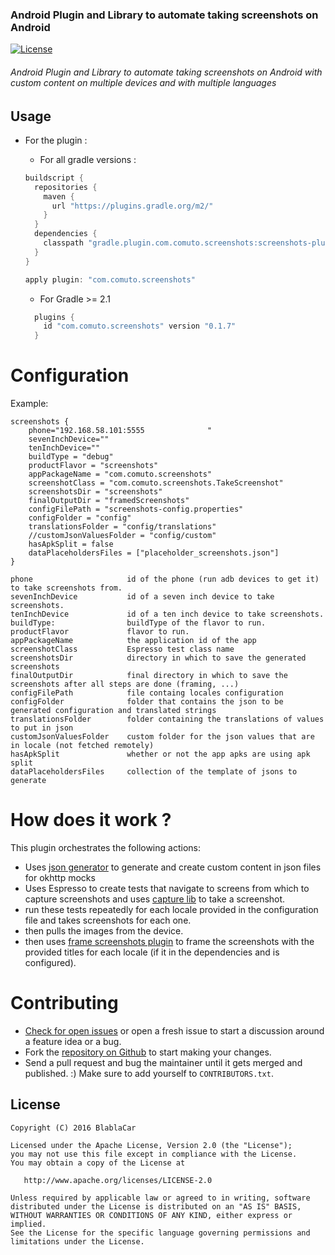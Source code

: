 
### Android Plugin and Library to automate taking screenshots on Android

[![License](https://img.shields.io/badge/license-Apache%202.0-blue.svg?style=flat)](https://github.com/blablacar/android-screenshots/blob/master/LICENSE.txt)

###### Android Plugin and Library to automate taking screenshots on Android with custom content on multiple devices and with multiple languages

Usage
----

- For the plugin :
  - For all gradle versions : 
  ```gradle
  buildscript {
    repositories {
      maven {
        url "https://plugins.gradle.org/m2/"
      }
    }
    dependencies {
      classpath "gradle.plugin.com.comuto.screenshots:screenshots-plugin:0.1.7"
    }
  }
  
  apply plugin: "com.comuto.screenshots"
  ```
  
  - For Gradle >= 2.1 
  ```gradle
    plugins {
      id "com.comuto.screenshots" version "0.1.7"
    }
    ```
    
Configuration
=============

Example: 
```
screenshots {
    phone="192.168.58.101:5555              "
    sevenInchDevice=""
    tenInchDevice=""
    buildType = "debug"
    productFlavor = "screenshots"
    appPackageName = "com.comuto.screenshots"
    screenshotClass = "com.comuto.screenshots.TakeScreenshot"
    screenshotsDir = "screenshots"
    finalOutputDir = "framedScreenshots"
    configFilePath = "screenshots-config.properties"
    configFolder = "config"
    translationsFolder = "config/translations"
    //customJsonValuesFolder = "config/custom"
    hasApkSplit = false
    dataPlaceholdersFiles = ["placeholder_screenshots.json"]
}
```

```
phone                     id of the phone (run adb devices to get it) to take screenshots from.
sevenInchDevice           id of a seven inch device to take screenshots. 
tenInchDevice             id of a ten inch device to take screenshots.
buildType:                buildType of the flavor to run.
productFlavor             flavor to run.
appPackageName            the application id of the app 
screenshotClass           Espresso test class name 
screenshotsDir            directory in which to save the generated screenshots 
finalOutputDir            final directory in which to save the screenshots after all steps are done (framing, ...)
configFilePath            file containg locales configuration 
configFolder              folder that contains the json to be generated configuration and translated strings 
translationsFolder        folder containing the translations of values to put in json 
customJsonValuesFolder    custom folder for the json values that are in locale (not fetched remotely)
hasApkSplit               whether or not the app apks are using apk split 
dataPlaceholdersFiles     collection of the template of jsons to generate 
```    
    
How does it work ? 
================== 
This plugin orchestrates the following actions:
 - Uses [json generator](https://github.com/chemouna/JsonGenerator) to generate and create custom content in json files for okhttp mocks  
 - Uses Espresso to create tests that navigate to screens from which to capture screenshots 
    and uses [capture lib](https://github.com/chemouna/capture) to take a screenshot.
 - run these tests repeatedly for each locale provided in the configuration file and takes 
    screenshots for each one.
 - then pulls the images from the device.
 - then uses [frame screenshots plugin](https://github.com/chemouna/frame-gradle-plugin) to frame the screenshots with the provided titles for 
    each locale (if it in the dependencies and is configured). 


Contributing
============

* [Check for open issues](https://github.com/blablacar/android-screenshots/issues) or open
   a fresh issue to start a discussion around a feature idea or a bug.
* Fork the [repository on Github](https://github.com/blablacar/android-screenshots)
   to start making your changes.
* Send a pull request and bug the maintainer until it gets merged and published.
   :) Make sure to add yourself to ``CONTRIBUTORS.txt``.

License
-------

    Copyright (C) 2016 BlablaCar

    Licensed under the Apache License, Version 2.0 (the "License");
    you may not use this file except in compliance with the License.
    You may obtain a copy of the License at

       http://www.apache.org/licenses/LICENSE-2.0

    Unless required by applicable law or agreed to in writing, software
    distributed under the License is distributed on an "AS IS" BASIS,
    WITHOUT WARRANTIES OR CONDITIONS OF ANY KIND, either express or implied.
    See the License for the specific language governing permissions and
    limitations under the License.




